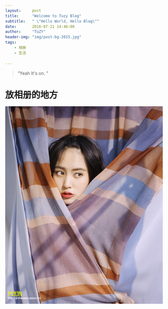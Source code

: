 ```yaml
---
layout:     post
title:      "Welcome to Tuzy Blog"
subtitle:   " \"Hello World, Hello Blog\""
date:       2016-07-21 14:46:00
author:     "TuZY"
header-img: "img/post-bg-2015.jpg"
tags:
    - 相册
    - 生活

---
```


> “Yeah It's on. ”

# 放相册的地方

![image](/img/moon01.jpg)
